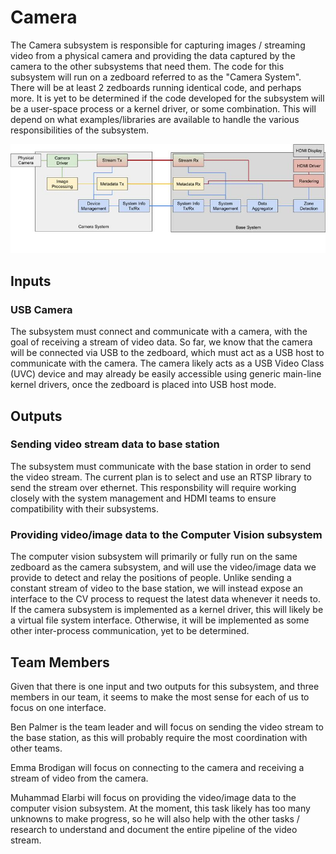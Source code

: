# Camera

The Camera subsystem is responsible for capturing images / streaming video from a physical camera and providing
the data captured by the camera to the other subsystems that need them. The code for this subsystem will run on
a zedboard referred to as the "Camera System". There will be at least 2 zedboards running identical code, and perhaps more.
It is yet to be determined if the code developed for the subsystem will be a user-space process or a kernel driver, or some
combination. This will depend on what examples/libraries are available to handle the various responsibilities of the subsystem.

![Top level diagram](../media/top_level_diagram.jpg)

## Inputs

### USB Camera

The subsystem must connect and communicate with a camera, with the goal of receiving a stream of video data. So far,
we know that the camera will be connected via USB to the zedboard, which must act as a USB host to communicate with the
camera. The camera likely acts as a USB Video Class (UVC) device and may already be easily accessible using generic main-line
kernel drivers, once the zedboard is placed into USB host mode.

## Outputs

### Sending video stream data to base station

The subsystem must communicate with the base station in order to send the video stream. The current plan is to select and
use an RTSP library to send the stream over ethernet. This responsbility will require working closely with the system
management and HDMI teams to ensure compatibility with their subsystems.

### Providing video/image data to the Computer Vision subsystem

The computer vision subsystem will primarily or fully run on the same zedboard as the camera subsystem, and will use
the video/image data we provide to detect and relay the positions of people. Unlike sending a constant stream of video
to the base station, we will instead expose an interface to the CV process to request the latest data whenever it needs to.
If the camera subsystem is implemented as a kernel driver, this will likely be a virtual file system interface. Otherwise,
it will be implemented as some other inter-process communication, yet to be determined.

## Team Members

Given that there is one input and two outputs for this subsystem, and three members in our team, it seems to make
the most sense for each of us to focus on one interface.

Ben Palmer is the team leader and will focus on sending the video stream to the base station, as this will probably
require the most coordination with other teams.

Emma Brodigan will focus on connecting to the camera and receiving a stream of video from the camera.

Muhammad Elarbi will focus on providing the video/image data to the computer vision subsystem. At the moment, this
task likely has too many unknowns to make progress, so he will also help with the other tasks / research to understand and
document the entire pipeline of the video stream.

